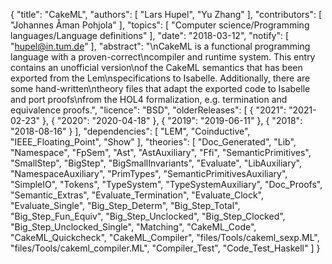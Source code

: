 {
    "title": "CakeML",
    "authors": [
        "Lars Hupel",
        "Yu Zhang"
    ],
    "contributors": [
        "Johannes Åman Pohjola"
    ],
    "topics": [
        "Computer science/Programming languages/Language definitions"
    ],
    "date": "2018-03-12",
    "notify": [
        "hupel@in.tum.de"
    ],
    "abstract": "\nCakeML is a functional programming language with a proven-correct\ncompiler and runtime system. This entry contains an unofficial version\nof the CakeML semantics that has been exported from the Lem\nspecifications to Isabelle. Additionally, there are some hand-written\ntheory files that adapt the exported code to Isabelle and port proofs\nfrom the HOL4 formalization, e.g. termination and equivalence proofs.",
    "licence": "BSD",
    "olderReleases": [
        {
            "2021": "2021-02-23"
        },
        {
            "2020": "2020-04-18"
        },
        {
            "2019": "2019-06-11"
        },
        {
            "2018": "2018-08-16"
        }
    ],
    "dependencies": [
        "LEM",
        "Coinductive",
        "IEEE_Floating_Point",
        "Show"
    ],
    "theories": [
        "Doc_Generated",
        "Lib",
        "Namespace",
        "FpSem",
        "Ast",
        "AstAuxiliary",
        "Ffi",
        "SemanticPrimitives",
        "SmallStep",
        "BigStep",
        "BigSmallInvariants",
        "Evaluate",
        "LibAuxiliary",
        "NamespaceAuxiliary",
        "PrimTypes",
        "SemanticPrimitivesAuxiliary",
        "SimpleIO",
        "Tokens",
        "TypeSystem",
        "TypeSystemAuxiliary",
        "Doc_Proofs",
        "Semantic_Extras",
        "Evaluate_Termination",
        "Evaluate_Clock",
        "Evaluate_Single",
        "Big_Step_Determ",
        "Big_Step_Total",
        "Big_Step_Fun_Equiv",
        "Big_Step_Unclocked",
        "Big_Step_Clocked",
        "Big_Step_Unclocked_Single",
        "Matching",
        "CakeML_Code",
        "CakeML_Quickcheck",
        "CakeML_Compiler",
        "files/Tools/cakeml_sexp.ML",
        "files/Tools/cakeml_compiler.ML",
        "Compiler_Test",
        "Code_Test_Haskell"
    ]
}